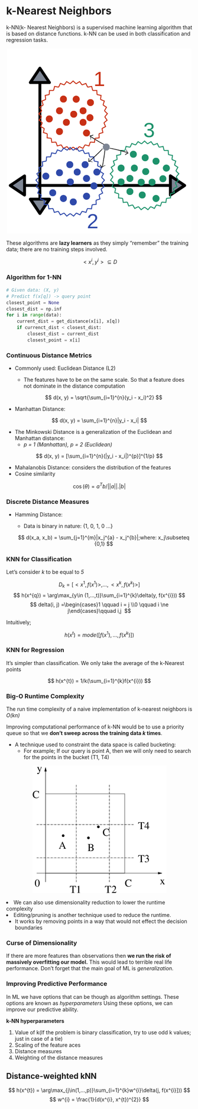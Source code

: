 # k-Nearest Neighbors

k-NN(k- Nearest Neighbors) is a supervised machine learning algorithm that is based on distance functions. k-NN can be used in both classification and regression tasks.

<p align="center">
  <img src="Images/knn_1.png" />
</p


 

> These algorithms are **lazy learners** as they simply “remember” the training data; there are no training steps involved.
 

$$
\lt x^{i}, y^{i}\gt \subseteq D 
$$

### Algorithm for 1-NN

```python
# Given data: (X, y)
# Predict f(x[q]) -> query point
closest_point = None
closest_dist = np.inf
for i in range(data):
	current_dist = get_distance(x[i], x[q])
	if currenct_dist < closest_dist:
		closest_dist = current_dist
		closest_point = x[i]

```

### Continuous Distance Metrics

- Commonly used: Euclidean Distance (L2)
    - The features have to be on the same scale. So that a feature does not dominate in the distance computation
    
    $$
    d(x, y) = \sqrt{\sum_{i=1}^{n}(y_i - x_i)^2}
    $$
    
- Manhattan Distance:

$$
d(x, y) = \sum_{i=1}^{n}|y_i - x_i|
$$

- The Minkowski Distance is a generalization of the Euclidean and Manhattan distance:
    - *p = 1 (Manhattan), p = 2 (Euclidean)*

$$
d(x, y) = [\sum_{i=1}^{n}(|y_i - x_i|)^{p}]^{1/p}
$$

- Mahalanobis Distance: considers the distribution of the features
- Cosine similarity

$$
\cos(\theta) = a^{T}b/||a||.|b|
$$

### Discrete Distance Measures

- Hamming Distance:
    - Data is binary in nature: {1, 0, 1, 0 …}
    
    $$
    d(x_a, x_b) = \sum_{j=1}^{m}|x_j^{a} - x_j^{b}|;where: x_j\subseteq {0,1}
    $$
    

### KNN for Classification

Let’s consider *k* to be equal to *5*

$$
D_k = [\lt x^{1}, f(x^{1}) \gt,... ,\lt x^{k}, f(x^{k}) \gt]
$$
$$
h(x^{q}) = \arg\max_{y\in (1,...,t)}\sum_{i=1}^{k}\delta(y, f(x^{i}))
$$
$$
delta(i, j) =\begin{cases}1 \qquad i = j \\0 \qquad i \ne j\end{cases}\qquad i,j 
$$

Intuitively;

$$
h(x^{t}) = mode([f(x^{1}), ...,f(x^{k})])
$$

### KNN for Regression

It’s simpler than classification. We only take the average of the k-Nearest points

$$
h(x^{t}) = 1/k(\sum_{i=1}^{k}f(x^{i}))
$$

### Big-O Runtime Complexity

The run time complexity of a naive implementation of k-nearest neighbors is *O(kn)*

Improving computational performance of k-NN would be to use a priority queue so that we **don’t sweep across the training data *k* times**.

- A technique used to constraint the data space is called bucketing:
    - For example; If our query is point A, then we will only need to search for the points in the bucket (T1, T4)

<p align="center">
  <img src="Images/knn2.png" />
</p


- We can also use dimensionality reduction to lower the runtime complexity
- Editing/pruning is another technique used to reduce the runtime.
    - It works by removing points in a way that would not effect the decision boundaries
    

### Curse of Dimensionality

If there are more features than observations then **we run the risk of massively overfitting our model.** This would lead to terrible real life performance. Don’t forget that the main goal of ML is *generalization.* 

### Improving Predictive Performance

In ML we have options that can be though as algorithm settings. These options are known as *hyperparameters*  Using these options, we can improve our predictive ability. 

**k-NN hyperparameters**

1. Value of k(If the problem is binary classification, try to use odd k values; just in case of a tie)
2. Scaling of the feature aces
3. Distance measures
4. Weighting of the distance measures

## Distance-weighted kNN

$$
h(x^{t}) = \arg\max_{j\in(1,...,p)}\sum_{i=1}^{k}w^{i}\delta(j, f(x^{i}]))
$$
$$
w^{i} = \frac{1}{d(x^{i}, x^{t})^{2}}
$$
